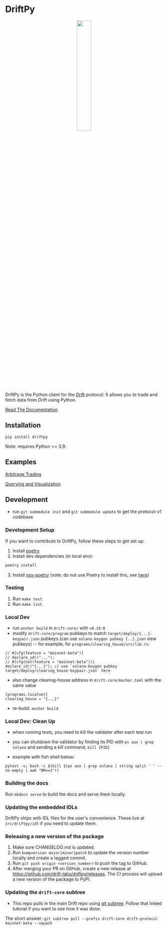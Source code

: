 # DriftPy

<div align="center">
    <img src="https://camo.githubusercontent.com/d41b63c668d34e0ac5baba28a6fcff818da7b168752e511a605096dd9ba94039/68747470733a2f2f75706c6f6164732d73736c2e776562666c6f772e636f6d2f3631313538303033356164353962323034333765623032342f3631366639376134326635363337633435313764303139335f4c6f676f2532302831292532302831292e706e67" width="30%" height="30%">
</div>

DriftPy is the Python client for the [Drift](https://www.drift.trade/) protocol. It allows you to trade and fetch data from Drift using Python.

[Read The Documentation](https://drift-labs.github.io/driftpy/)

## Installation

```
pip install driftpy
```

Note: requires Python >= 3.9.

## Examples

[Arbitrage Trading](https://github.com/0xbigz/driftpy-arb)

[Querying and Visualization](https://gist.github.com/mcclurejt/b244d4ca8b0000ce5078ef8f60e937d9)

## Development

- run `git submodule init` and `git submodule update` to get the protocol-v1 codebase

### Development Setup

If you want to contribute to DriftPy, follow these steps to get set up:

1. Install [poetry](https://python-poetry.org/docs/#installation)
2. Install dev dependencies (in local env):

```sh
poetry install
```

3. Install [nox-poetry](https://github.com/cjolowicz/nox-poetry) (note: do not use Poetry to install this, see [here](https://medium.com/@cjolowicz/nox-is-a-part-of-your-global-developer-environment-like-poetry-pre-commit-pyenv-or-pipx-1cdeba9198bd))


### Testing

1. Run `make test`.
2. Run `make lint`.

### Local Dev
- run `anchor build` in `drift-core/` with `v0.19.0`
- modify `drift-core/program` pubkeys to match `target/deploy/{...}-keypair.json` pubkeys (can use `solana-keygen pubkey {..}.json` view pubkeys) -- for example, for `programs/clearing_house/src/lib.rs`:
```
// #[cfg(feature = "mainnet-beta")]
// declare_id!("...");
// #[cfg(not(feature = "mainnet-beta"))]
declare_id!("{...}"); // use `solana-keygen pubkey target/deploy/clearing_house-keypair.json` here 
```
- also change clearing-house address in `drift-core/Anchor.toml` with the same value

```
[programs.localnet]
clearing_house = "{...}"
```
- re-build: `anchor build`

### Local Dev: Clean Up

- when running tests, you need to kill the validator after each test run
- you can shutdown the validator by finding its PID with `ps aux | grep solana` and sending a kill command, `kill {PID}`

- example with fish shell below: 
```
pytest -v; bash -c $(kill $(ps aux | grep solana | string split ' ' --no-empty | awk "NR==2"))
```

### Building the docs

Run `mkdocs serve` to build the docs and serve them locally.

### Updating the embedded IDLs

DriftPy ships with IDL files for the user's convenience. These live at `src/driftpy/idl` if you need to update them.

### Releasing a new version of the package

1. Make sure CHANGELOG.md is updated.
2. Run `bumpversion major|minor|patch` to update the version number locally and create a tagged commit.
3. Run `git push origin <version_number>` to push the tag to GitHub.
4. After merging your PR on GitHub, create a new release at https://github.com/drift-labs/driftpy/releases.
   The CI process will upload a new version of the package to PyPI.

### Updating the `drift-core` subtree

- This repo pulls in the main Drift repo using [git subtree](https://www.atlassian.com/git/tutorials/git-subtree).
  Follow that linked tutorial if you want to see how it was done.

The short answer:
`git subtree pull --prefix drift-core drift-protocol mainnet-beta --squash`

